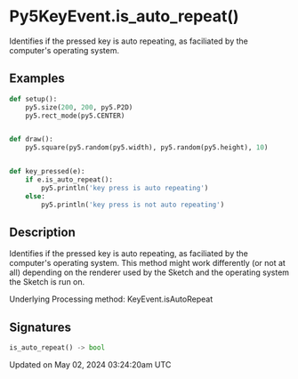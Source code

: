 # Py5KeyEvent.is_auto_repeat()

Identifies if the pressed key is auto repeating, as faciliated by the computer's operating system.

## Examples

<div class="example-table">

<div class="example-row"><div class="example-cell-image">

</div><div class="example-cell-code">

```python
def setup():
    py5.size(200, 200, py5.P2D)
    py5.rect_mode(py5.CENTER)


def draw():
    py5.square(py5.random(py5.width), py5.random(py5.height), 10)


def key_pressed(e):
    if e.is_auto_repeat():
        py5.println('key press is auto repeating')
    else:
        py5.println('key press is not auto repeating')
```

</div></div>

</div>

## Description

Identifies if the pressed key is auto repeating, as faciliated by the computer's operating system. This method might work differently (or not at all) depending on the renderer used by the Sketch and the operating system the Sketch is run on.

Underlying Processing method: KeyEvent.isAutoRepeat

## Signatures

```python
is_auto_repeat() -> bool
```

Updated on May 02, 2024 03:24:20am UTC
